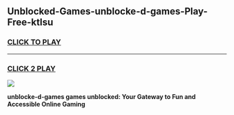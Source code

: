 
## Unblocked-Games-unblocke-d-games-Play-Free-ktlsu
<h3>
<a href="https://premium76.site?title=unblocke-d-games&ref=22A">CLICK TO PLAY</a></h3>
<hr>

<h3>
<a href="https://premium76.site?title=unblocke-d-games&ref=22A">CLICK 2 PLAY</a>
  
</h3>

<a href="https://premium76.site?title=unblocke-d-games&ref=22A"><img src="https://clearcache.store/games.png"></a>


**unblocke-d-games games unblocked: Your Gateway to Fun and Accessible Online Gaming**
